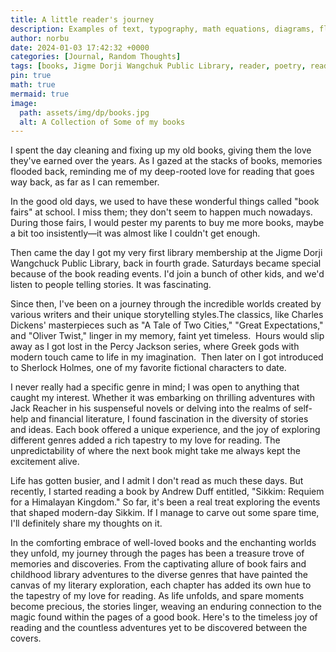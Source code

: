 ```yaml
---
title: A little reader's journey
description: Examples of text, typography, math equations, diagrams, flowcharts, pictures, videos, and more.
author: norbu
date: 2024-01-03 17:42:32 +0000
categories: [Journal, Random Thoughts]
tags: [books, Jigme Dorji Wangchuk Public Library, reader, poetry, reading]
pin: true
math: true
mermaid: true
image:
  path: assets/img/dp/books.jpg
  alt: A Collection of Some of my books
---
```

<!-- wp:paragraph -->
<p>I spent the day cleaning and fixing up my old books, giving them the love they've earned over the years. As I gazed at the stacks of books, memories flooded back, reminding me of my deep-rooted love for reading that goes way back, as far as I can remember.&nbsp;</p>
<!-- /wp:paragraph -->

<!-- wp:paragraph -->
<p>In the good old days, we used to have these wonderful things called "book fairs" at school. I miss them; they don't seem to happen much nowadays. During those fairs, I would pester my parents to buy me more books, maybe a bit too insistently—it was almost like I couldn't get enough.</p>
<!-- /wp:paragraph -->

<!-- wp:paragraph -->
<p>Then came the day I got my very first library membership at the Jigme Dorji Wangchuck Public Library, back in fourth grade. Saturdays became special because of the book reading events. I'd join a bunch of other kids, and we'd listen to people telling stories. It was fascinating.</p>
<!-- /wp:paragraph -->

<!-- wp:paragraph -->
<p>Since then, I've been on a journey through the incredible worlds created by various writers and their unique storytelling styles.The classics, like Charles Dickens' masterpieces such as "A Tale of Two Cities," "Great Expectations," and "Oliver Twist," linger in my memory, faint yet timeless.&nbsp; Hours would slip away as I got lost in the Percy Jackson series, where Greek gods with modern touch came to life in my imagination.&nbsp; Then later on I got introduced to Sherlock Holmes, one of my favorite fictional characters to date.</p>
<!-- /wp:paragraph -->

<!-- wp:paragraph -->
<p>I never really had a specific genre in mind; I was open to anything that caught my interest. Whether it was embarking on thrilling adventures with Jack Reacher in his suspenseful novels or delving into the realms of self-help and financial literature, I found fascination in the diversity of stories and ideas. Each book offered a unique experience, and the joy of exploring different genres added a rich tapestry to my love for reading. The unpredictability of where the next book might take me always kept the excitement alive.</p>
<!-- /wp:paragraph -->

<!-- wp:paragraph -->
<p>Life has gotten busier, and I admit I don't read as much these days. But recently, I started reading a book by Andrew Duff entitled, "Sikkim: Requiem for a Himalayan Kingdom." So far, it's been a real treat exploring the events that shaped modern-day Sikkim. If I manage to carve out some spare time, I'll definitely share my thoughts on it.</p>
<!-- /wp:paragraph -->

<!-- wp:paragraph -->
<p>In the comforting embrace of well-loved books and the enchanting worlds they unfold, my journey through the pages has been a treasure trove of memories and discoveries. From the captivating allure of book fairs and childhood library adventures to the diverse genres that have painted the canvas of my literary exploration, each chapter has added its own hue to the tapestry of my love for reading. As life unfolds, and spare moments become precious, the stories linger, weaving an enduring connection to the magic found within the pages of a good book. Here's to the timeless joy of reading and the countless adventures yet to be discovered between the covers.</p>
<!-- /wp:paragraph -->